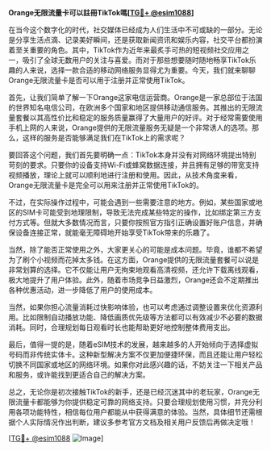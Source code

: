 **Orange无限流量卡可以註冊TikTok嗎[[TG💪+ @esim1088](https://t.me/s/esim1088)]**

在当今这个数字化的时代，社交媒体已经成为人们生活中不可或缺的一部分。无论是分享生活点滴、记录美好瞬间，还是获取新闻资讯和娱乐内容，社交平台都扮演着至关重要的角色。其中，TikTok作为近年来最炙手可热的短视频社交应用之一，吸引了全球无数用户的关注与喜爱。而对于那些想要随时随地畅享TikTok乐趣的人来说，选择一款合适的移动网络服务显得尤为重要。今天，我们就来聊聊Orange无限流量卡是否可以用于注册并正常使用TikTok。

首先，让我们简单了解一下Orange这家电信运营商。Orange是一家总部位于法国的世界知名电信公司，在欧洲多个国家和地区提供移动通信服务。其推出的无限流量套餐以其高性价比和稳定的服务质量赢得了大量用户的好评。对于经常需要使用手机上网的人来说，Orange提供的无限流量服务无疑是一个非常诱人的选项。那么，这样的服务是否能够满足我们在TikTok上的需求呢？

要回答这个问题，我们首先要明确一点：TikTok本身并没有对网络环境提出特别苛刻的要求。只要你的设备支持Wi-Fi或蜂窝数据连接，并且拥有足够的带宽支持视频播放，理论上就可以顺利地进行注册和使用。因此，从技术角度来看，Orange无限流量卡是完全可以用来注册并正常使用TikTok的。

不过，在实际操作过程中，可能会遇到一些需要注意的地方。例如，某些国家或地区的SIM卡可能受到地理限制，导致无法完成某些特定的操作，比如绑定第三方支付方式等。但就大多数情况而言，只要你按照官方指引正确设置好账户信息，并确保设备连接正常，就能毫无障碍地开始享受TikTok带来的乐趣了。

当然，除了能否正常使用之外，大家更关心的可能是成本问题。毕竟，谁都不希望为了刷个小视频而花掉太多钱。在这方面，Orange提供的无限流量套餐可以说是非常划算的选择。它不仅能让用户无拘束地观看高清视频，还允许下载离线观看，极大地提升了用户体验。此外，随着市场竞争日益激烈，Orange还会不定期推出各种优惠活动，进一步降低了用户的使用成本。

当然，如果你担心流量消耗过快影响体验，也可以考虑通过调整设置来优化资源利用。比如限制自动播放功能、降低画质优先级等方法都可以有效减少不必要的数据消耗。同时，合理规划每日观看时长也能帮助更好地控制整体费用支出。

最后，值得一提的是，随着eSIM技术的发展，越来越多的人开始倾向于选择虚拟号码而非传统实体卡。这种新型解决方案不仅更加便捷环保，而且还能让用户轻松切换不同国家或地区的网络环境。如果你对此感兴趣的话，不妨关注一下相关产品和服务，或许能找到更适合自己的解决方案。

总之，无论你是初次接触TikTok的新手，还是已经沉迷其中的老玩家，Orange无限流量卡都能够为你提供稳定可靠的网络支持。只要合理规划使用习惯，并充分利用各项功能特性，相信每位用户都能从中获得满意的体验。当然，具体细节还需根据个人实际情况作出判断，建议多参考官方文档及相关用户反馈后再做决定哦！

[[TG💪+ @esim1088](https://t.me/s/esim1088) ![Image](https://i.postimg.cc/4NQfJmqS/Snipaste-2025-05-13-00-14-12.png)]